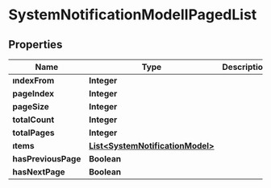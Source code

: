 # SystemNotificationModelIPagedList

## Properties
Name | Type | Description | Notes
------------ | ------------- | ------------- | -------------
**ındexFrom** | **Integer** |  |  [optional]
**pageIndex** | **Integer** |  |  [optional]
**pageSize** | **Integer** |  |  [optional]
**totalCount** | **Integer** |  |  [optional]
**totalPages** | **Integer** |  |  [optional]
**ıtems** | [**List&lt;SystemNotificationModel&gt;**](SystemNotificationModel.md) |  |  [optional]
**hasPreviousPage** | **Boolean** |  |  [optional]
**hasNextPage** | **Boolean** |  |  [optional]
